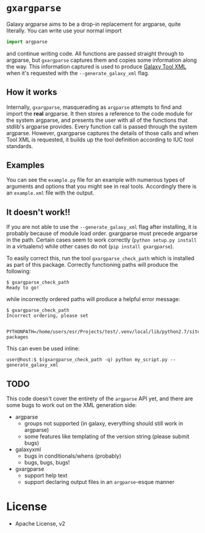 # `gxargparse`

Galaxy argparse aims to be a drop-in replacement for argparse, quite literally.
You can write use your normal import

```python
import argparse
```

and continue writing code. All functions are passed straight through to
argparse, but `gxargparse` captures them and copies some information along the
way. This information captured is used to produce [Galaxy Tool XML](https://github.com/erasche/galaxyxml) when it's
requested with the `--generate_galaxy_xml` flag.

## How it works

Internally, `gxargparse`, masquerading as `argparse` attempts to find and
import the **real** argparse. It then stores a reference to the code module for
the system argparse, and presents the user with all of the functions that
stdlib's argparse provides. Every function call is passed through the system
argparse. However, gxargparse captures the details of those calls and when Tool
XML is requested, it builds up the tool definition according to IUC tool
standards.

## Examples

You can see the `example.py` file for an example with numerous types of
arguments and options that you might see in real tools. Accordingly there is an `example.xml` file with the output.

## It doesn't work!!

If you are not able to use the `--generate_galaxy_xml` flag after
installing, it is probably because of module load order. gxargparse must
precede argparse in the path. Certain cases seem to work correctly (`python
setup.py install` in a virtualenv) while other cases do not (`pip install
gxargparse`).

To easily correct this, run the tool `gxargparse_check_path` which is installed
as part of this package. Correctly functioning paths will produce the
following:

```console
$ gxargparse_check_path
Ready to go!
```

while incorrectly ordered paths will produce a helpful error message:

```console
$ gxargparse_check_path
Incorrect ordering, please set

    PYTHONPATH=/home/users/esr/Projects/test/.venv/local/lib/python2.7/site-packages

```

This can even be used inline:

```console
user@host:$ $(gxargparse_check_path -q) python my_script.py --generate_galaxy_xml
```

## TODO

This code doesn't cover the entirety of the `argparse` API yet, and there are some bugs to work out on the XML generation side:

- argparse
    - groups not supported (in galaxy, everything should still work in argparse)
    - some features like templating of the version string (please submit bugs)
- galaxyxml
    - bugs in conditionals/whens (probably)
    - bugs, bugs, bugs!
- gxargparse
    - support help text
    - support declaring output files in an `argparse`-esque manner

# License

- Apache License, v2
